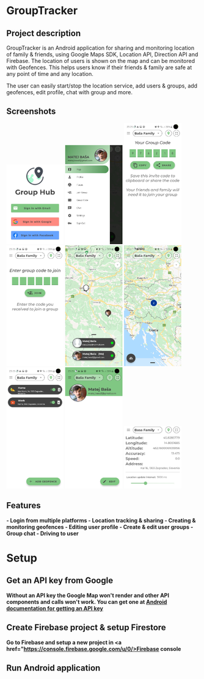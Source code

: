 # GroupTracker

## Project description
GroupTracker is an Android application for sharing and monitoring location of family & friends, using Google Maps SDK, Location API, Direction API and Firebase. The location of users is shown on the map and can be monitored with Geofences. This helps users know if their friends & family are safe at any point of time and any location.

The user can easily start/stop the location service, add users & groups, add geofences, edit profile, chat with group and more.

## Screenshots
<p float="left">
  <img src="/images/AuthActivity.jpg" width="150"/>
  <img src="/images/DrawerMenu.jpg" width="150"/>
  <img src="/images/groupCode.jpg" width="150"/>
  <img src="/images/joinGroup.jpg" width="150"/>
  <img src="/images/mapsActivity9.jpg" width="150"/>
  <img src="/images/mapsActivity11.jpg" width="150"/>
  <img src="/images/placesActivity.jpg" width="150"/>
  <img src="/images/profileActivity2.jpg" width="150"/>
  <img src="/images/testiranje1.jpg" width="150"/>
</p>

## Features
<b> - Login from multiple platforms </b>
<b> - Location tracking & sharing </b>
<b> - Creating & monitoring geofences </b>
<b> - Editing user profile </b>
<b> - Create & edit user groups
<b> - Group chat </b>
<b> - Driving to user </b>

# Setup
## Get an API key from Google
Without an API key the Google Map won't render and other API components and calls won't work. You can get one at <a href="https://developers.google.com/maps/documentation/android-sdk/get-api-key">Android documentation for getting an API key</a>
## Create Firebase project & setup Firestore
Go to Firebase and setup a new project in <a href="https://console.firebase.google.com/u/0/>Firebase console</a>
## Run Android application






